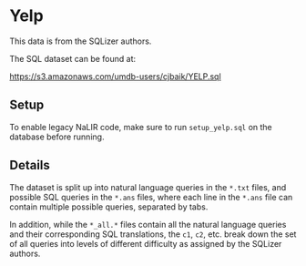 # Yelp

This data is from the SQLizer authors.

The SQL dataset can be found at:

https://s3.amazonaws.com/umdb-users/cjbaik/YELP.sql

## Setup

To enable legacy NaLIR code, make sure to run `setup_yelp.sql` on the database before running.

## Details

The dataset is split up into natural language queries in the `*.txt` files, and possible SQL queries in the `*.ans` files, where each line in the `*.ans` file can contain multiple possible queries, separated by tabs.

In addition, while the `*_all.*` files contain all the natural language queries and their corresponding SQL translations, the `c1`, `c2`, etc. break down the set of all queries into levels of different difficulty as assigned by the SQLizer authors.
